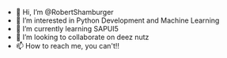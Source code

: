 - 👋 Hi, I’m @RobertShamburger
- 👀 I’m interested in Python Development and Machine Learning
- 🌱 I’m currently learning SAPUI5
- 💞️ I’m looking to collaborate on deez nutz
- 📫 How to reach me, you can't!!

<!---
RobertShamburger/RobertShamburger is a ✨ special ✨ repository because its `README.md` (this file) appears on your GitHub profile.
You can click the Preview link to take a look at your changes.
--->
